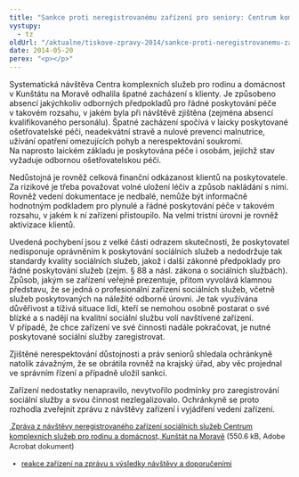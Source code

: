 ```yaml
---
title: "Sankce proti neregistrovanému zařízení pro seniory: Centrum komplexních služeb, Kunštát na Moravě"
vystupy:
  - tz
oldUrl: "/aktualne/tiskove-zpravy-2014/sankce-proti-neregistrovanemu-zarizeni-pro-seniory-centrum-komplexnich-sluzeb-kunstat-na-m"
date: 2014-05-20
perex: "<p></p>"
---
```


<!-- imported from the old website -->

<p>Systematická návštěva Centra komplexních služeb pro rodinu a domácnost v Kunštátu na Moravě odhalila špatné zacházení s klienty. Je způsobeno absencí jakýchkoliv odborných předpokladů pro řádné poskytování péče v takovém rozsahu, v jakém byla při návštěvě zjištěna (zejména absencí kvalifikovaného personálu). Špatné zacházení spočívá v laicky poskytované ošetřovatelské péči, neadekvátní stravě a nulové prevenci malnutrice, užívání opatření omezujících pohyb a nerespektování soukromí. Na naprosto laickém základu je poskytována péče i osobám, jejichž stav vyžaduje odbornou ošetřovatelskou péči. </p> <p>Nedůstojná je rovněž celková finanční odkázanost klientů na poskytovatele. Za rizikové je třeba považovat volné uložení léčiv a způsob nakládání s nimi. Rovněž vedení dokumentace je nedbalé, nemůže být informačně hodnotným podkladem pro plynulé a řádné poskytování péče v takovém rozsahu, v jakém k ní zařízení přistoupilo. Na velmi tristní úrovni je rovněž aktivizace klientů. </p> <p>Uvedená pochybení jsou z velké části odrazem skutečnosti, že poskytovatel nedisponuje oprávněním k poskytování sociálních služeb a nedodržuje tak standardy kvality sociálních služeb, jakož i další zákonné předpoklady pro řádné poskytování služeb (zejm. § 88 a násl. zákona o sociálních službách). Způsob, jakým se zařízení veřejně prezentuje, přitom vyvolává klamnou představu, že se jedná o profesionální zařízení sociálních služeb, včetně služeb poskytovaných na náležité odborné úrovni. Je tak využívána důvěřivost a tíživá situace lidí, kteří se nemohou osobně postarat o své blízké a s nadějí na kvalitní sociální službu volí navštívené zařízení. V případě, že chce zařízení ve své činnosti nadále pokračovat, je nutné poskytované sociální služby zaregistrovat. </p> <p>Zjištěné nerespektování důstojnosti a práv seniorů shledala ochránkyně natolik závažným, že se obrátila rovněž na krajský úřad, aby věc projednal ve správním řízení a případně uložil sankci.</p><p> Zařízení nedostatky nenapravilo, nevytvořilo podmínky pro zaregistrování sociální služby a svou činnost nezlegalizovalo. Ochránkyně se proto rozhodla zveřejnit zprávu z návštěvy zařízení i vyjádření vedení zařízení.</p><p style="line-height: 17.92px; font-size: 12.8px;"><a title="Otevření do nového okna" href="/uploads-import/ochrana_osob/ZARIZENI/Socialni_sluzby/Kunstat_ZZ.pdf" target="_blank"> Zpráva z návštěvy neregistrovaného zařízení sociálních služeb Centrum komplexních služeb pro rodinu a domácnost, Kunštát na Moravě</a> (550.6 kB, Adobe Acrobat dokument)</p><ul style="line-height: 17.92px; font-size: 12.8px; background-color: initial;"><li><a href="/uploads-import/ochrana_osob/ZARIZENI/Socialni_sluzby/Kunstat-reakce.pdf" target="_blank" style="line-height: 17.92px; font-size: 12.8px; background-color: initial;"></a><a href="/uploads-import/ochrana_osob/ZARIZENI/Socialni_sluzby/Kunstat-reakce.pdf" target="_blank" style="font-size: 12.8px; line-height: 17.92px; background-color: initial;">reakce zařízení na zprávu s výsledky návštěvy a doporučeními</a></li></ul>
